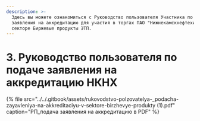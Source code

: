 ```yaml
---
description: >-
  Здесь вы можете ознакомиться с Руководство пользователя Участника по подаче
  заявления на аккредитацию для участия в торгах ПАО "Нижнекамскнефтехим" в
  секторе Биржевые продукты ЭТП.
---
```


# 3. Руководство пользователя по подаче заявления на аккредитацию НКНХ

{% file src="../../.gitbook/assets/rukovodstvo-polzovatelya-\_podacha-zayavleniya-na-akkreditaciyu-v-sektore-birzhevye-produkty \(1\).pdf" caption="РП\_подача заявления на аккредитацию в PDF" %}

